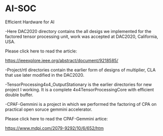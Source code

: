 # AI-SOC
Efficient Hardware for AI


-Here DAC2020 directory contains the all desigs we implemented for the factored tensor processing unit, work was accepted at DAC2020, California, USA.

Please click here to read the article:

https://ieeexplore.ieee.org/abstract/document/9218585/

-Project/rtl directories contain the earlier form of designs of multiplier, CLA that use later modified in the DAC2020. 

-TensorProcessing4x4_OutputStationary is the earlier directories for new project I working. It is a complete 4x4TensorProcessingCore with efficient double buffer.

-CPAF-Gemmini is a project in which we performed the factoring of CPA on practical open soruce gemmini accelerator. 

Please click here to read the CPAF-Gemmini artice:

https://www.mdpi.com/2079-9292/10/6/652/htm
